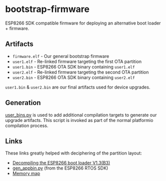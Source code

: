 # bootstrap-firmware

ESP8266 SDK compatible firmware for deploying an alternative boot loader + firmware.

## Artifacts

* `firmware.elf` - Our general bootstrap firmware
* `user1.elf` - Re-linked firmware targeting the first OTA partition
* `user1.bin` - ESP8266 OTA SDK binary containing `user1.elf` 
* `user2.elf` - Re-linked firmware targeting the second OTA partition
* `user2.bin` - ESP8266 OTA SDK binary containing `user2.elf` 

`user1.bin` & `user2.bin` are our final artifacts used for device upgrades.

## Generation

[user_bins.py](scripts/user_bins.py) is used to add additional compilation targets to generate our upgrade artifacts. This script is invoked as part of the normal platformio compilation process.

## Links

These links greatly helped with deciphering of the partition layout:

* [Decompiling the ESP8266 boot loader V1.3(B3)](https://richard.burtons.org/2015/05/17/decompiling-the-esp8266-boot-loader-v1-3b3/)
* [gen_appbin.py](https://github.com/espressif/ESP8266_RTOS_SDK/blob/master/tools/gen_appbin.py) (from the ESP8266 RTOS SDK)
* [Memory map](https://github.com/esp8266/esp8266-wiki/wiki/Memory-Map)

